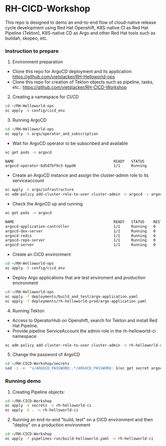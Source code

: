 # RH-CICD-Workshop

This repo is designed to demo an end-to-end flow of cloud-native release cycle development using Red Hat Openshift, K8S-native CI as Red Hat Pipeline (Tekton), K8S-native CD as Argo and other Red Hat tools such as buildah, skopeo, etc.

### Instruction to prepare

1. Environment preparation

- Clone this repo for ArgoCD deployment and its application: https://github.com/vietstacker/RH-Helloworld-ops
- Clone this repo for creation of Tekton objects such as pipeline, tasks, etc.: https://github.com/vietstacker/RH-CICD-Workshop

2. Creating a namespace for CI/CD

```bash
cd ~/RH-Helloworld-ops
oc apply -k config/cicd_env
```

3. Running ArgoCD

```bash
cd ~/RH-Helloworld-ops
oc apply -k argo/operator_and_subscription
```

- Wait for ArgoCD operator to be subscribed and available
```bash
oc get pods -n argocd

NAME                                             READY   STATUS              RESTARTS   AGE
argocd-operator-6d5d7bf9c5-kppd6                 1/1     Running             0          4d18h
```
- Create an ArgoCD instance and assign the cluster-admin role to its serviceaccount

```bash
oc apply -k argo/infrastructure
oc adm policy add-cluster-role-to-user cluster-admin -n argocd -z argocd-application-controller
```

- Check the ArgoCD up and running

```bash
oc get pods -n argocd

NAME                                             READY   STATUS    RESTARTS   AGE
argocd-application-controller                    1/1     Running   0          1m
argocd-dex-server                                1/1     Running   0          1m
argocd-redis                                     1/1     Running   0          1m
argocd-repo-server                               1/1     Running   0          1m
argocd-server                                    1/1     Running   0          1m
```

- Create an CICD environment

```bash
cd ~/RH-Helloworld-ops
oc apply -k config/cicd_env
```


- Deploy Argo applications that are test enviroment and production environment

```bash
cd ~/RH-Helloworld-ops
oc apply -f deployments/build_and_test/argo-application.yaml
oc apply -f deployments/rh-helloworld-prod/argo-application.yaml
```

4. Running Tekton

- Access to OperatorHub on Openshift, search for Tekton and install Red Hat Pipeline.
- Provide pipeline ServiceAccount the admin role in the rh-helloworld-ci namespace: 

```bash
oc adm policy add-cluster-role-to-user cluster-admin -n rh-helloworld-ci -z pipeline
```

5. Change the password of ArgoCD

```bash
cd ~/RH-CICD-Workshop/secrets
sed -i -e  "s/ARGOCD_PASSWORD:.*/ARGOCD_PASSWORD: $(oc get secret argocd-cluster -n argocd -o jsonpath='{.data.*}')/" argocd-secret.yaml

```

### Running demo
1. Creating Pipeline objects:
```bash
cd ~/RH-CICD-Workshop
oc apply -k secrets -n rh-helloworld-ci
oc apply -k . -n rh-helloworld-ci
```

2. Running an end-to-end "build, test" on a CICD environment and then "deploy" on a production environment
```bash
cd ~/RH-CICD-Workshop
oc apply -f pipelines-run/build-helloworld.yaml -n rh-helloworld-ci
```
